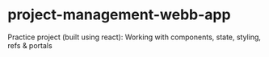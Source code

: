 # project-management-webb-app
Practice project (built using react): Working with components, state, styling, refs &amp; portals 
